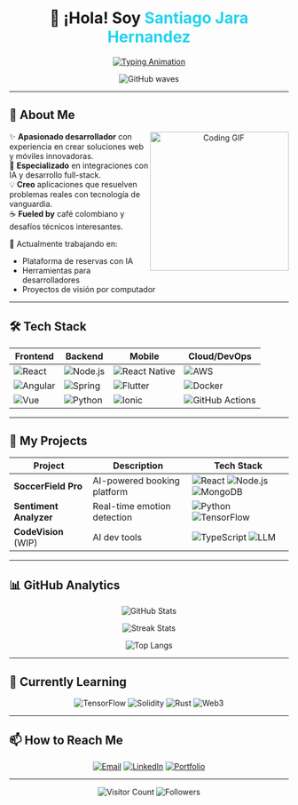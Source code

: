 # <div align="center">👋 ¡Hola! Soy <span style="color:#22D3EE">Santiago Jara Hernandez</span></div>

<div align="center">
  
  [![Typing Animation](https://readme-typing-svg.demolab.com?font=Fira+Code&pause=1000&color=22D3EE&center=true&vCenter=true&width=500&lines=Full-Stack+Developer;AI+Enthusiast;Mobile+App+Creator;Clean+Code+Advocate;Tech+Problem+Solver)](https://git.io/typing-svg)
  
  ![GitHub waves](https://github.com/antonkomarev/github-profile-views-counter/workflows/waves/badge.svg)

</div>

---

## 📌 About Me

<p align="center">
  <img src="https://media.giphy.com/media/L1R1tvI9svkIWwpVYr/giphy.gif" width="250" align="right" alt="Coding GIF">
</p>

✨ **Apasionado desarrollador** con experiencia en crear soluciones web y móviles innovadoras.  
🚀 **Especializado** en integraciones con IA y desarrollo full-stack.  
💡 **Creo** aplicaciones que resuelven problemas reales con tecnología de vanguardia.  
☕ **Fueled by** café colombiano y desafíos técnicos interesantes.  

🔭 Actualmente trabajando en:  

- Plataforma de reservas con IA  
- Herramientas para desarrolladores  
- Proyectos de visión por computador  

---

## 🛠 Tech Stack

<div align="center">

| **Frontend**      | **Backend**       | **Mobile**        | **Cloud/DevOps**  |
|-------------------|-------------------|-------------------|-------------------|
| ![React](https://img.shields.io/badge/-React-61DAFB?logo=react&logoColor=white&style=for-the-badge) | ![Node.js](https://img.shields.io/badge/-Node.js-339933?logo=nodedotjs&logoColor=white&style=for-the-badge) | ![React Native](https://img.shields.io/badge/-React_Native-61DAFB?logo=react&logoColor=white&style=for-the-badge) | ![AWS](https://img.shields.io/badge/-AWS-232F3E?logo=amazonaws&logoColor=white&style=for-the-badge) |
| ![Angular](https://img.shields.io/badge/-Angular-DD0031?logo=angular&logoColor=white&style=for-the-badge) | ![Spring](https://img.shields.io/badge/-Spring-6DB33F?logo=spring&logoColor=white&style=for-the-badge) | ![Flutter](https://img.shields.io/badge/-Flutter-02569B?logo=flutter&logoColor=white&style=for-the-badge) | ![Docker](https://img.shields.io/badge/-Docker-2496ED?logo=docker&logoColor=white&style=for-the-badge) |
| ![Vue](https://img.shields.io/badge/-Vue.js-4FC08D?logo=vuedotjs&logoColor=white&style=for-the-badge) | ![Python](https://img.shields.io/badge/-Python-3776AB?logo=python&logoColor=white&style=for-the-badge) | ![Ionic](https://img.shields.io/badge/-Ionic-3880FF?logo=ionic&logoColor=white&style=for-the-badge) | ![GitHub Actions](https://img.shields.io/badge/-GitHub_Actions-2088FF?logo=githubactions&logoColor=white&style=for-the-badge) |

</div>

---

## 🚀 My Projects

<div align="center">
  
| Project | Description | Tech Stack |
|---------|-------------|------------|
| **SoccerField Pro** | AI-powered booking platform | ![React](https://img.shields.io/badge/-React-61DAFB?logo=react&logoColor=white) ![Node.js](https://img.shields.io/badge/-Node.js-339933?logo=nodedotjs&logoColor=white) ![MongoDB](https://img.shields.io/badge/-MongoDB-47A248?logo=mongodb&logoColor=white) |
| **Sentiment Analyzer** | Real-time emotion detection | ![Python](https://img.shields.io/badge/-Python-3776AB?logo=python&logoColor=white) ![TensorFlow](https://img.shields.io/badge/-TensorFlow-FF6F00?logo=tensorflow&logoColor=white) |
| **CodeVision** (WIP) | AI dev tools | ![TypeScript](https://img.shields.io/badge/-TypeScript-3178C6?logo=typescript&logoColor=white) ![LLM](https://img.shields.io/badge/-LLMs-000000?logo=openai&logoColor=white) |

</div>

---

## 📊 GitHub Analytics

<div align="center">
  
![GitHub Stats](https://github-readme-stats.vercel.app/api?username=santiagojarahernandez&show_icons=true&theme=radical&include_all_commits=true&count_private=true)

![Streak Stats](https://streak-stats.demolab.com?user=santiagojarahernandez&theme=radical&hide_border=true)

![Top Langs](https://github-readme-stats.vercel.app/api/top-langs/?username=santiagojarahernandez&layout=compact&theme=radical&hide_border=true)

</div>

---

## 🌱 Currently Learning

<div align="center">
  
![TensorFlow](https://img.shields.io/badge/-TensorFlow-FF6F00?logo=tensorflow&logoColor=white&style=for-the-badge)
![Solidity](https://img.shields.io/badge/-Solidity-363636?logo=solidity&logoColor=white&style=for-the-badge)
![Rust](https://img.shields.io/badge/-Rust-000000?logo=rust&logoColor=white&style=for-the-badge)
![Web3](https://img.shields.io/badge/-Web3-F16822?logo=web3dotjs&logoColor=white&style=for-the-badge)

</div>

---

## 📫 How to Reach Me

<div align="center">
  
[![Email](https://img.shields.io/badge/-santiagojara1306@gmail.com-D14836?style=for-the-badge&logo=gmail&logoColor=white)](mailto:santiagojara1306@gmail.com)
[![LinkedIn](https://img.shields.io/badge/-Santiago_Jara-0077B5?style=for-the-badge&logo=linkedin&logoColor=white)](https://linkedin.com/in/santiago-jara-hernandez)
[![Portfolio](https://img.shields.io/badge/-Mi_Portafolio-FF7139?style=for-the-badge&logo=firefox&logoColor=white)](https://tuportafolio.com)

</div>

---

<div align="center">
  
![Visitor Count](https://komarev.com/ghpvc/?username=santiagojarahernandez&label=Profile+Views&color=blueviolet&style=flat-square)
![Followers](https://img.shields.io/github/followers/santiagojarahernandez?label=Followers&style=social)

</div>
